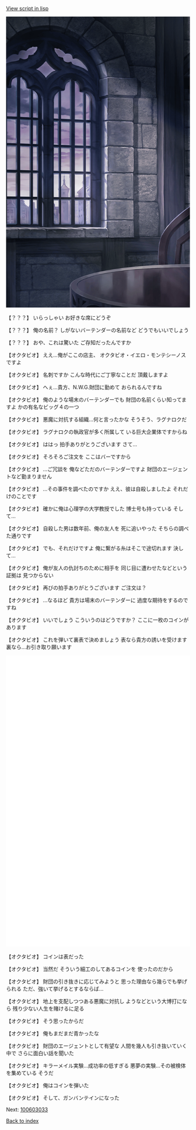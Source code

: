 [View script in lisp](../scripts/100603020.txt)

![church_room.png](../images/backgrounds/church_room.png)

【？？？】
いらっしゃい
お好きな席にどうぞ

【？？？】
俺の名前？
しがないバーテンダーの名前など
どうでもいいでしょう

【？？？】
おや、これは驚いた
ご存知だったんですか

【オクタビオ】
ええ…俺がここの店主、
オクタビオ・イエロ・モンテシーノス
ですよ

【オクタビオ】
名刺ですか
こんな時代にご丁寧なことだ
頂戴しますよ

【オクタビオ】
へぇ…貴方、N.W.G.財団に勤めて
おられるんですね

【オクタビオ】
俺のような場末のバーテンダーでも
財団の名前くらい知ってますよ
かの有名なビッグ４の一つ

【オクタビオ】
悪魔に対抗する組織…何と言ったかな
そうそう、ラグナロクだ

【オクタビオ】
ラグナロクの執政官が多く所属して
いる巨大企業体ですからね

【オクタビオ】
ははっ
拍手ありがとうございます
さて…

【オクタビオ】
そろそろご注文を
ここはバーですから

【オクタビオ】
…ご冗談を
俺などただのバーテンダーですよ
財団のエージェントなど勤まりません

【オクタビオ】
…その事件を調べたのですか
ええ、彼は自殺しましたよ
それだけのことです

【オクタビオ】
確かに俺は心理学の大学教授でした
博士号も持っている
そして…

【オクタビオ】
自殺した男は数年前、俺の友人を
死に追いやった
そちらの調べた通りです

【オクタビオ】
でも、それだけですよ
俺に繋がる糸はそこで途切れます
決して…

【オクタビオ】
俺が友人の仇討ちのために相手を
同じ目に遭わせたなどという証拠は
見つからない

【オクタビオ】
再びの拍手ありがとうございます
ご注文は？

【オクタビオ】
…なるほど
貴方は場末のバーテンダーに
過度な期待をするのですね

【オクタビオ】
いいでしょう
こういうのはどうですか？
ここに一枚のコインがあります

【オクタビオ】
これを弾いて裏表で決めましょう
表なら貴方の誘いを受けます
裏なら…お引き取り願います

![bg_white.png](../images/backgrounds/bg_white.png)

【オクタビオ】
コインは表だった

【オクタビオ】
当然だ
そういう細工のしてあるコインを
使ったのだから

【オクタビオ】
財団の引き抜きに応じてみようと
思った理由なら幾らでも挙げられる
ただ、強いて挙げるとするならば…

【オクタビオ】
地上を支配しつつある悪魔に対抗し
ようなどという大博打になら
残り少ない人生を賭けるに足る

【オクタビオ】
そう思ったからだ

【オクタビオ】
俺もまだまだ青かったな

【オクタビオ】
財団のエージェントとして有望な
人間を幾人も引き抜いていく中で
さらに面白い話を聞いた

【オクタビオ】
キラーメイル実験…成功率の低すぎる
悪夢の実験…その被検体を集めている
そうだ

【オクタビオ】
俺はコインを弾いた

【オクタビオ】
そして、ガンバンテインになった

Next: [100603033](100603033.md)

[Back to index](index.md)
